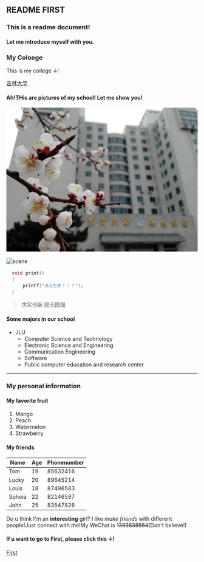 ## README FIRST
### This is a readme document!
#### Let me introduce myself with you.
### My Coloege
This is my college ↓!

[吉林大学](https://www.jlu.edu.cn/ "吉林大学")

#### Ah!THis are pictures of my school! Let me show you!
![scene](school.jpg "行政楼")

![scene](https://gimg2.baidu.com/image_search/src=http%3A%2F%2Fzsb.jlu.edu.cn%2FPublic%2Fuploads%2FPages%2F2020-03-09%2F5e65d03c8c9ae.jpg&refer=http%3A%2F%2Fzsb.jlu.edu.cn&app=2002&size=f9999,10000&q=a80&n=0&g=0n&fmt=jpeg?sec=1621783807&t=3fce36b05a385dbae0a73730143f8173 "东门")

<!--code block-->
```C
  void print()
  {
      printf("JLU万岁！！！");
  }
```

<!--block quote-->
> 求实创新 励志图强

<!--bulleted list-->
#### Some majors in our school
* JLU
   * Computer Science and Technology
   * Electronic Science and Engineering
   * Communication Engineering
   * Software
   * Public computer education and research center
<!--numbered list-->
<!--horizontal rule-->
___

### My personal information
#### My favorite fruit
1. Mango
2. Peach
3. Watermelon
4. Strawberry
<!--table-->
#### My friends
| Name      | Age       | Phonenumber      |
| --------- | --------- | -----------      |
| Tom       | 19        |  85632416
| Lucky     | 20        |  89645214
| Louis     | 18        |  87496583
| Sphoia    | 22        |  82146597
| John      | 25        |  83547826
<!--bolded text,italicized text and strikethrough text-->
Do u think I'm an **interesting** girl? I like *make friends* with different people!Just connect with me!My WeChat is ~~1383838564~~(Don't believe!)

#### If u want to go to First, please click this ↓!

[First](./First.md)

